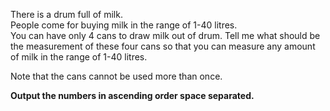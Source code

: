 <div class="markdown-content" id="problem-content">
<p>There is a drum full of milk. <br/>
People come for buying milk in the range of 1-40 litres. <br/>
You can have only 4 cans to draw milk out of drum. Tell me what should be the measurement of these four cans so that you can measure any amount of milk in the range of 1-40 litres.</p>
<p>Note that the cans cannot be used more than once.</p>
<p><strong>Output the numbers in ascending order space separated.</strong></p>
</div>